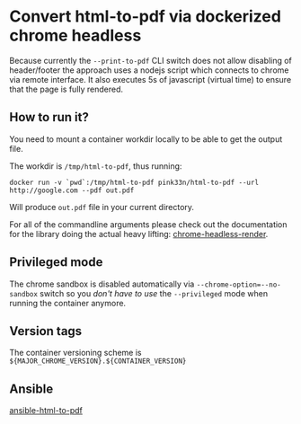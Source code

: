 # Convert html-to-pdf via dockerized chrome headless

Because currently the `--print-to-pdf` CLI switch does not allow disabling of
header/footer the approach uses a nodejs script which connects to chrome via
remote interface. It also executes 5s of javascript (virtual time) to ensure
that the page is fully rendered.

## How to run it?

You need to mount a container workdir locally to be able to get the output file.

The workdir is `/tmp/html-to-pdf`, thus running:

```
docker run -v `pwd`:/tmp/html-to-pdf pink33n/html-to-pdf --url http://google.com --pdf out.pdf
```

Will produce `out.pdf` file in your current directory.

For all of the commandline arguments please check out the documentation for the library doing the actual heavy lifting:
[chrome-headless-render](https://github.com/Szpadel/chrome-headless-render-pdf).

## Privileged mode

The chrome sandbox is disabled automatically via `--chrome-option=--no-sandbox` switch so you *don't have to use* the `--privileged` mode when running the container anymore. 

## Version tags

The container versioning scheme is `${MAJOR_CHROME_VERSION}.${CONTAINER_VERSION}`

## Ansible

[ansible-html-to-pdf](https://github.com/pinkeen/ansible-html-to-pdf)

